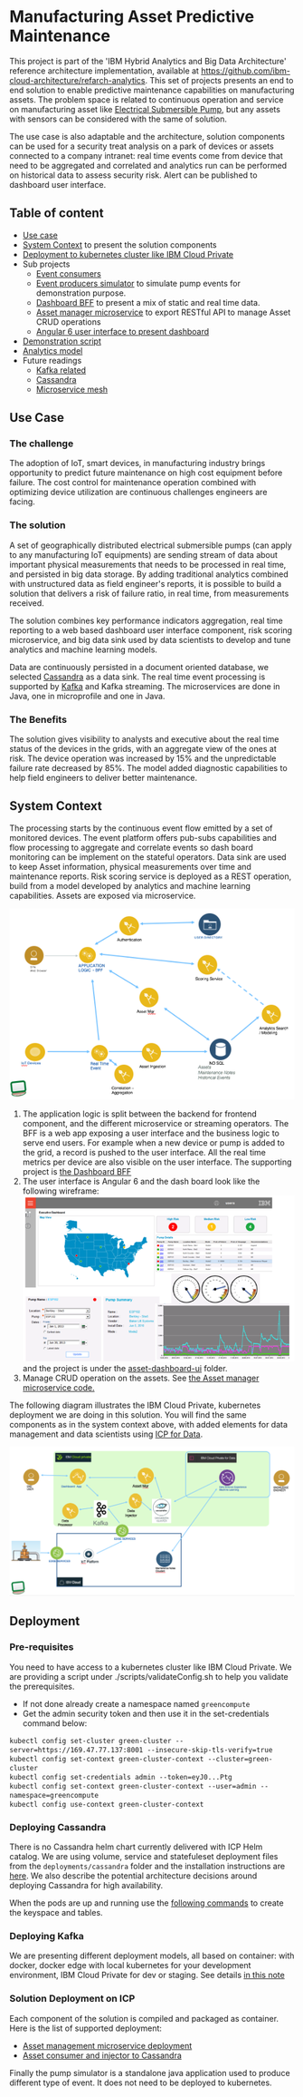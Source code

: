 # Manufacturing Asset Predictive Maintenance

This project is part of the 'IBM Hybrid Analytics and Big Data Architecture' reference architecture implementation, available at https://github.com/ibm-cloud-architecture/refarch-analytics. This set of projects presents an end to end solution to enable predictive maintenance capabilities on manufacturing assets.
The problem space is related to continuous operation and service on manufacturing asset like [Electrical Submersible Pump](https://en.wikipedia.org/wiki/Submersible_pump), but any assets with sensors can be considered with the same of solution.

The use case is also adaptable and the architecture, solution components can be used for a security treat analysis on a park of devices or assets connected to a company intranet: real time events come from device that need to be aggregated and correlated and analytics run can be performed on historical data to assess security risk. Alert can be published to dashboard user interface.      

## Table of content
* [Use case](#use-case)
* [System Context](#system-context) to present the solution components
* [Deployment to kubernetes cluster like IBM Cloud Private](#deployment)
* Sub projects
  * [Event consumers](asset-consumer/README.md)
  * [Event producers simulator](asset-event-producer/README.md) to simulate pump events for demonstration purpose.
  * [Dashboard BFF](asset-dashboard-bff/README.md) to present a mix of static and real time data.
  * [Asset manager microservice](asset-mgr-ms/README.md) to export RESTful API to manage Asset CRUD operations
  * [Angular 6 user interface to present dashboard](asset-dashboard-ui/README.md)
* [Demonstration script](docs/demo.md)
* [Analytics model](docs/analytics/README.md)
* Future readings
  * [Kafka related](https://github.com/ibm-cloud-architecture/refarch-analytics/tree/master/docs/kafka)
  * [Cassandra](docs/cassandra/readme.md)
  * [Microservice mesh](https://github.com/ibm-cloud-architecture/refarch-integration/blob/master/docs/service-mesh.md)

## Use Case
### The challenge
The adoption of IoT, smart devices, in manufacturing industry brings opportunity to predict future maintenance on high cost equipment before failure. The cost control for maintenance operation combined with optimizing device utilization are continuous challenges engineers are facing.
### The solution
A set of geographically distributed electrical submersible pumps (can apply to any manufacturing IoT equipments) are sending stream of data about important physical measurements that needs to be processed in real time, and persisted in big data storage. By adding traditional analytics combined with unstructured data as field engineer's reports, it is possible to build a solution that delivers a risk of failure ratio, in real time, from measurements received.

The solution combines key performance indicators aggregation, real time reporting to a web based dashboard user interface component, risk scoring microservice, and big data sink used by data scientists to develop and tune analytics and machine learning models.  


Data are continuously persisted in a document oriented database, we selected [Cassandra](http://cassandra.apache.org/) as a data sink. The real time event processing is supported by [Kafka](http://cassandra.apache.org/) and Kafka streaming. The microservices are done in Java, one in microprofile and one in Java.

### The Benefits
The solution gives visibility to analysts and executive about the real time status of the devices in the grids, with an aggregate view of the ones at risk. The device operation was increased by 15% and the unpredictable failure rate decreased by 85%. The model added diagnostic capabilities to help field engineers to deliver better maintenance.

## System Context
The processing starts by the continuous event flow emitted by a set of monitored devices. The event platform offers pub-subs capabilities and flow processing to aggregate and correlate events so dash board monitoring can be implement on the stateful operators. Data sink are used to keep Asset information, physical measurements over time and maintenance reports. Risk scoring service is deployed as a REST operation, build from a model developed by analytics and machine learning capabilities. Assets are exposed via microservice.

![](docs/system-ctx.png)

1. The application logic is split between the backend for frontend component, and the different microservice or streaming operators. The BFF is a web app exposing a user interface and the business logic to serve end users. For example when a new device or pump is added to the grid, a record is pushed to the user interface. All the real time metrics per device are also visible on the user interface. The supporting project is [the Dashboard BFF](asset-dashboard-bff/README.md)
1. The user interface is Angular 6 and the dash board look like the following wireframe:
![](docs/dashboard-wireframe.png)  
and the project is under the [asset-dashboard-ui](./asset-dashboard-ui) folder.
1. Manage CRUD operation on the assets. See [the Asset manager microservice code.](asset-mgr-ms/README.md)

The following diagram illustrates the IBM Cloud Private, kubernetes deployment we are doing in this solution. You will find the same components as in the system context above, with added elements for data management and data scientists using [ICP for Data](https://www.ibm.com/analytics/cloud-private-for-data).

![](docs/icp-deployment.png)

## Deployment
### Pre-requisites
You need to have access to a kubernetes cluster like IBM Cloud Private. We are providing a script under ./scripts/validateConfig.sh to help you validate the prerequisites.

* If not done already create a namespace named `greencompute`
* Get the admin security token and then use it in the set-credentials command below:

```
kubectl config set-cluster green-cluster --server=https://169.47.77.137:8001 --insecure-skip-tls-verify=true
kubectl config set-context green-cluster-context --cluster=green-cluster
kubectl config set-credentials admin --token=eyJ0...Ptg
kubectl config set-context green-cluster-context --user=admin --namespace=greencompute
kubectl config use-context green-cluster-context
```

### Deploying Cassandra
There is no Cassandra helm chart currently delivered with ICP Helm catalog. We are using volume, service and statefuleset deployment files from the `deployments/cassandra` folder and the installation instructions are [here](./docs/cassandra/readme.md). We also describe the potential architecture decisions around deploying Cassandra for high availability.

When the pods are up and running use the [following commands](https://github.com/ibm-cloud-architecture/refarch-asset-analytics/blob/master/docs/cassandra/readme.md#define-assets-table-structure-with-cql) to create the keyspace and tables.

### Deploying Kafka
We are presenting different deployment models, all based on container: with docker, docker edge with local kubernetes for your development environment, IBM Cloud Private for dev or staging. See details [in this note](
  https://github.com/ibm-cloud-architecture/refarch-analytics/tree/master/docs/kafka#run-kafka-in-docker)

### Solution Deployment on ICP
Each component of the solution is compiled and packaged as container. Here is the list of supported deployment:
* [Asset management microservice deployment](asset-mgr-ms/README.md#deploy)
* [Asset consumer and injector to Cassandra](asset-consumer/README.md#deploy)

Finally the pump simulator is a standalone java application used to produce different type of event. It does not need to be deployed to kubernetes.

